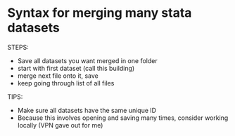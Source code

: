
# Syntax for merging many stata datasets 

STEPS:
* Save all datasets you want merged in one folder
* start with first dataset (call this building)
* merge next file onto it, save 
* keep going through list of all files

TIPS:
* Make sure all datasets have the same unique ID
* Because this involves opening and saving many times, consider working locally (VPN gave out for me)


